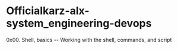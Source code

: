 # Officialkarz-alx-system_engineering-devops
0x00. Shell, basics -- Working with the shell, commands, and script
